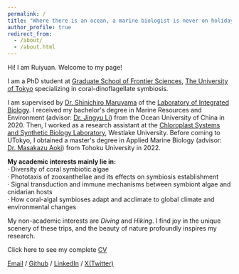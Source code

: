 ```yaml
---
permalink: /
title: "Where there is an ocean, a marine biologist is never on holiday"
author_profile: true
redirect_from: 
  - /about/
  - /about.html
---
```


Hi! I am Ruiyuan. Welcome to my page!

I am a PhD student at [Graduate School of Frontier Sciences](https://www.k.u-tokyo.ac.jp/en/), [The University of Tokyo](https://www.u-tokyo.ac.jp/en/index.html) specializing in coral-dinoflagellate symbiosis.

I am supervised by [Dr. Shinichiro Maruyama](https://www.ib.k.u-tokyo.ac.jp/english/faculty/integrated_biology/maruyama_shinichiro/) of the [Laboratory of Integrated Biology](https://park.itc.u-tokyo.ac.jp/matsunaga_lab/index.html). I received my bachelor's degree in Marine Resources and Environment (advisor: [Dr. Jingyu Li](https://scxy.ouc.edu.cn/zlxyzlyzyjs/list.htm)) from the Ocean University of China in 2020. Then, I worked as a research assistant at the [Chloroplast Systems and Synthetic Biology Laboratory](https://en.westlake.edu.cn/faculty/xiaobo-li.html), Westlake University. Before coming to UTokyo, I obtained a master's degree in Applied Marine Biology (advisor: [Dr. Masakazu Aoki](https://sites.google.com/view/tohoku-marine-plant-ecology/%E3%83%9B%E3%83%BC%E3%83%A0?authuser=0)) from Tohoku University in 2022.

**My academic interests mainly lie in:**  
· Diversity of coral symbiotic algae  
· Phototaxis of zooxanthellae and its effects on symbiosis establishment  
· Signal transduction and immune mechanisms between symbiont algae and cnidarian hosts  
· How coral-algal symbioses adapt and acclimate to global climate and environmental changes  

My non-academic interests are _Diving_ and _Hiking_. I find joy in the unique scenery of these trips, and the beauty of nature profoundly inspires my research.

Click here to see my complete [CV](../assets/Curriculum_Vitae.pdf)

[Email](ruiyuanliu0723@gmail.com) / [Github](https://github.com/Ruiyuan-Kirk-LIU) / [LinkedIn](https://www.linkedin.com/in/yuxin-liu-699451270/) / [X(Twitter)](https://x.com/ruiyuan_liu)
